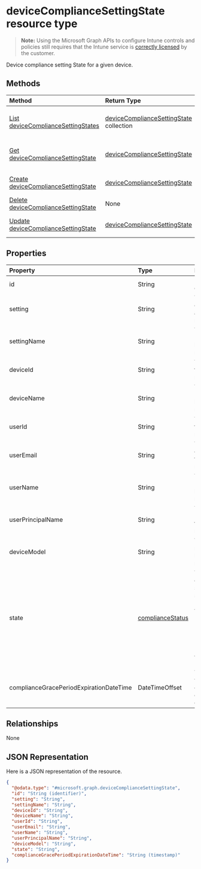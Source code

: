 ﻿# deviceComplianceSettingState resource type

> **Note:** Using the Microsoft Graph APIs to configure Intune controls and policies still requires that the Intune service is [correctly licensed](https://go.microsoft.com/fwlink/?linkid=839381) by the customer.

Device compliance setting State for a given device.
## Methods
|Method|Return Type|Description|
|:---|:---|:---|
|[List deviceComplianceSettingStates](../api/intune_deviceconfig_devicecompliancesettingstate_list.md)|[deviceComplianceSettingState](../resources/intune_deviceconfig_devicecompliancesettingstate.md) collection|List properties and relationships of the [deviceComplianceSettingState](../resources/intune_deviceconfig_devicecompliancesettingstate.md) objects.|
|[Get deviceComplianceSettingState](../api/intune_deviceconfig_devicecompliancesettingstate_get.md)|[deviceComplianceSettingState](../resources/intune_deviceconfig_devicecompliancesettingstate.md)|Read properties and relationships of the [deviceComplianceSettingState](../resources/intune_deviceconfig_devicecompliancesettingstate.md) object.|
|[Create deviceComplianceSettingState](../api/intune_deviceconfig_devicecompliancesettingstate_create.md)|[deviceComplianceSettingState](../resources/intune_deviceconfig_devicecompliancesettingstate.md)|Create a new [deviceComplianceSettingState](../resources/intune_deviceconfig_devicecompliancesettingstate.md) object.|
|[Delete deviceComplianceSettingState](../api/intune_deviceconfig_devicecompliancesettingstate_delete.md)|None|Deletes a [deviceComplianceSettingState](../resources/intune_deviceconfig_devicecompliancesettingstate.md).|
|[Update deviceComplianceSettingState](../api/intune_deviceconfig_devicecompliancesettingstate_update.md)|[deviceComplianceSettingState](../resources/intune_deviceconfig_devicecompliancesettingstate.md)|Update the properties of a [deviceComplianceSettingState](../resources/intune_deviceconfig_devicecompliancesettingstate.md) object.|

## Properties
|Property|Type|Description|
|:---|:---|:---|
|id|String|Key of the entity|
|setting|String|The setting class name and property name.|
|settingName|String|The Setting Name that is being reported|
|deviceId|String|The Device Id that is being reported|
|deviceName|String|The Device Name that is being reported|
|userId|String|The user Id that is being reported|
|userEmail|String|The User email address that is being reported|
|userName|String|The User Name that is being reported|
|userPrincipalName|String|The User PrincipalName that is being reported|
|deviceModel|String|The device model that is being reported|
|state|[complianceStatus](../resources/intune_deviceconfig_compliancestatus.md)|The compliance state of the setting. Possible values are: `unknown`, `notApplicable`, `compliant`, `remediated`, `nonCompliant`, `error`, `conflict`.|
|complianceGracePeriodExpirationDateTime|DateTimeOffset|The DateTime when device compliance grace period expires|

## Relationships
None
## JSON Representation
Here is a JSON representation of the resource.
<!-- {
  "blockType": "resource",
  "keyProperty": "id",
  "@odata.type": "microsoft.graph.deviceComplianceSettingState"
}
-->
``` json
{
  "@odata.type": "#microsoft.graph.deviceComplianceSettingState",
  "id": "String (identifier)",
  "setting": "String",
  "settingName": "String",
  "deviceId": "String",
  "deviceName": "String",
  "userId": "String",
  "userEmail": "String",
  "userName": "String",
  "userPrincipalName": "String",
  "deviceModel": "String",
  "state": "String",
  "complianceGracePeriodExpirationDateTime": "String (timestamp)"
}
```



